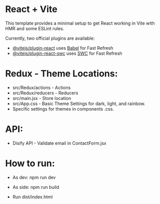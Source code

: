 # React + Vite

This template provides a minimal setup to get React working in Vite with HMR and some ESLint rules.

Currently, two official plugins are available:

- [@vitejs/plugin-react](https://github.com/vitejs/vite-plugin-react/blob/main/packages/plugin-react/README.md) uses [Babel](https://babeljs.io/) for Fast Refresh
- [@vitejs/plugin-react-swc](https://github.com/vitejs/vite-plugin-react-swc) uses [SWC](https://swc.rs/) for Fast Refresh

# Redux - Theme Locations:

- src/Redux/actions - Actions
- src/Redux/reducers - Reducers
- src/main.jsx - Store location
- src/App.css - Basic Theme Settings for dark, light, and rainbow.
- Specific settings for themes in components .css.

# API:

- Disify API - Validate email in ContactForm.jsx

# How to run:

- As dev: npm run dev

- As side: npm run build
- Run dist/index.html
